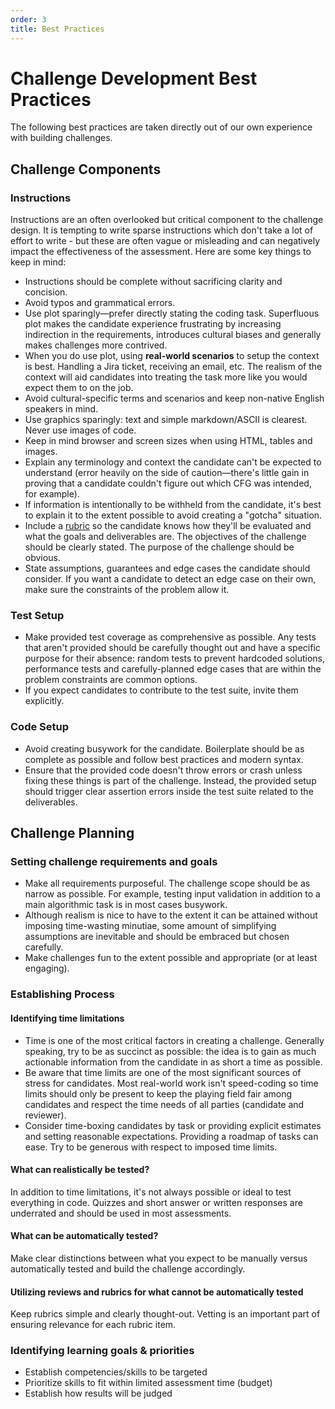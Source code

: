 ```yaml
---
order: 3
title: Best Practices
---
```

# Challenge Development Best Practices

The following best practices are taken directly out of our own experience with building challenges.

## Challenge Components
### Instructions
Instructions are an often overlooked but critical component to the challenge design. It is tempting to write sparse instructions which don't take a lot of effort to write - but these are often vague or misleading and can negatively impact the effectiveness of the assessment. Here are some key things to keep in mind: 

- Instructions should be complete without sacrificing clarity and concision. 
- Avoid typos and grammatical errors.
- Use plot sparingly—prefer directly stating the coding task. Superfluous plot makes the candidate experience frustrating by increasing indirection in the requirements, introduces cultural biases and generally makes challenges more contrived. 
- When you do use plot, using **real-world scenarios** to setup the context is best. Handling a Jira ticket, receiving an email, etc. The realism of the context will aid candidates into treating the task more like you would expect them to on the job. 
- Avoid cultural-specific terms and scenarios and keep non-native English speakers in mind.
- Use graphics sparingly: text and simple markdown/ASCII is clearest. Never use images of code.
- Keep in mind browser and screen sizes when using HTML, tables and images.
- Explain any terminology and context the candidate can't be expected to understand (error heavily on the side of caution—there's little gain in proving that a candidate couldn't figure out which CFG was intended, for example).
- If information is intentionally to be withheld from the candidate, it's best to explain it to the extent possible to avoid creating a "gotcha" situation.
- Include a [rubric](../rubrics) so the candidate knows how they'll be evaluated and what the goals and deliverables are. The objectives of the challenge should be clearly stated. The purpose of the challenge should be obvious.
- State assumptions, guarantees and edge cases the candidate should consider. If you want a candidate to detect an edge case on their own, make sure the constraints of the problem allow it.

### Test Setup
- Make provided test coverage as comprehensive as possible. Any tests that aren't provided should be carefully thought out and have a specific purpose for their absence: random tests to prevent hardcoded solutions, performance tests and carefully-planned edge cases that are within the problem constraints are common options. 
- If you expect candidates to contribute to the test suite, invite them explicitly.

### Code Setup
- Avoid creating busywork for the candidate. Boilerplate should be as complete as possible and follow best practices and modern syntax.
- Ensure that the provided code doesn't throw errors or crash unless fixing these things is part of the challenge. Instead, the provided setup should trigger clear assertion errors inside the test suite related to the deliverables.

## Challenge Planning
### Setting challenge requirements and goals
- Make all requirements purposeful. The challenge scope should be as narrow as possible. For example, testing input validation in addition to a main algorithmic task is in most cases busywork. 
- Although realism is nice to have to the extent it can be attained without imposing time-wasting minutiae, some amount of simplifying assumptions are inevitable and should be embraced but chosen carefully.
- Make challenges fun to the extent possible and appropriate (or at least engaging).

### Establishing Process
#### Identifying time limitations
- Time is one of the most critical factors in creating a challenge. Generally speaking, try to be as succinct as possible: the idea is to gain as much actionable information from the candidate in as short a time as possible.
- Be aware that time limits are one of the most significant sources of stress for candidates. Most real-world work isn't speed-coding so time limits should only be present to keep the playing field fair among candidates and respect the time needs of all parties (candidate and reviewer).
- Consider time-boxing candidates by task or providing explicit estimates and setting reasonable expectations. Providing a roadmap of tasks can ease. Try to be generous with respect to imposed time limits.
#### What can realistically be tested?
In addition to time limitations, it's not always possible or ideal to test everything in code. Quizzes and short answer or written responses are underrated and should be used in most assessments.
#### What can be automatically tested?
Make clear distinctions between what you expect to be manually versus automatically tested and build the challenge accordingly.
#### Utilizing reviews and rubrics for what cannot be automatically tested
Keep rubrics simple and clearly thought-out. Vetting is an important part of ensuring relevance for each rubric item.
### Identifying learning goals & priorities
- Establish competencies/skills to be targeted
- Prioritize skills to fit within limited assessment time (budget)
- Establish how results will be judged
